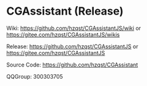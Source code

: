 # CGAssistant (Release)

Wiki: https://github.com/hzqst/CGAssistantJS/wiki or https://gitee.com/hzqst/CGAssistantJS/wikis

Release: https://github.com/hzqst/CGAssistantJS or https://gitee.com/hzqst/CGAssistantJS

Source Code: https://github.com/hzqst/CGAssistant

QQGroup: 300303705
